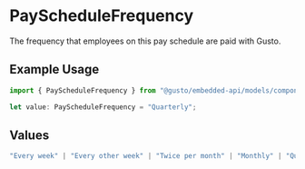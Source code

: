 # PayScheduleFrequency

The frequency that employees on this pay schedule are paid with Gusto.

## Example Usage

```typescript
import { PayScheduleFrequency } from "@gusto/embedded-api/models/components";

let value: PayScheduleFrequency = "Quarterly";
```

## Values

```typescript
"Every week" | "Every other week" | "Twice per month" | "Monthly" | "Quarterly" | "Annually"
```